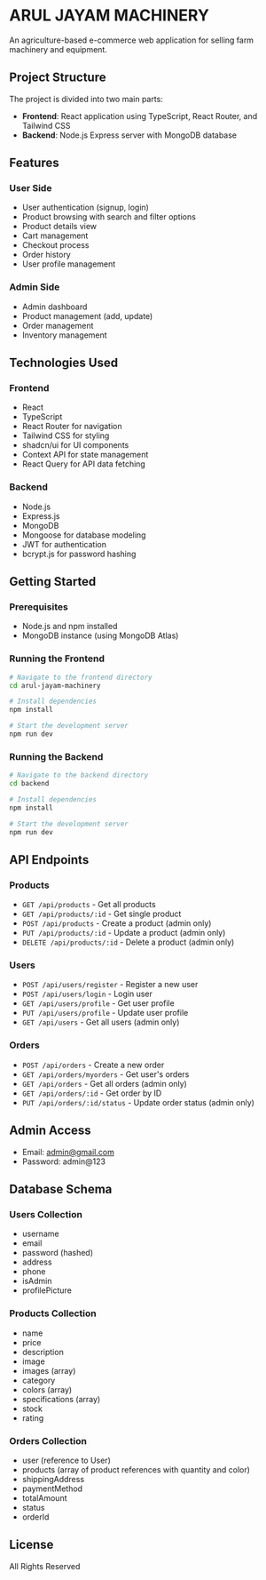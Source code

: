 
# ARUL JAYAM MACHINERY

An agriculture-based e-commerce web application for selling farm machinery and equipment.

## Project Structure

The project is divided into two main parts:

- **Frontend**: React application using TypeScript, React Router, and Tailwind CSS
- **Backend**: Node.js Express server with MongoDB database

## Features

### User Side
- User authentication (signup, login)
- Product browsing with search and filter options
- Product details view
- Cart management
- Checkout process
- Order history
- User profile management

### Admin Side
- Admin dashboard
- Product management (add, update)
- Order management
- Inventory management

## Technologies Used

### Frontend
- React
- TypeScript
- React Router for navigation
- Tailwind CSS for styling
- shadcn/ui for UI components
- Context API for state management
- React Query for API data fetching

### Backend
- Node.js
- Express.js
- MongoDB
- Mongoose for database modeling
- JWT for authentication
- bcrypt.js for password hashing

## Getting Started

### Prerequisites
- Node.js and npm installed
- MongoDB instance (using MongoDB Atlas)

### Running the Frontend

```sh
# Navigate to the frontend directory
cd arul-jayam-machinery

# Install dependencies
npm install

# Start the development server
npm run dev
```

### Running the Backend

```sh
# Navigate to the backend directory
cd backend

# Install dependencies
npm install

# Start the development server
npm run dev
```

## API Endpoints

### Products
- `GET /api/products` - Get all products
- `GET /api/products/:id` - Get single product
- `POST /api/products` - Create a product (admin only)
- `PUT /api/products/:id` - Update a product (admin only)
- `DELETE /api/products/:id` - Delete a product (admin only)

### Users
- `POST /api/users/register` - Register a new user
- `POST /api/users/login` - Login user
- `GET /api/users/profile` - Get user profile
- `PUT /api/users/profile` - Update user profile
- `GET /api/users` - Get all users (admin only)

### Orders
- `POST /api/orders` - Create a new order
- `GET /api/orders/myorders` - Get user's orders
- `GET /api/orders` - Get all orders (admin only)
- `GET /api/orders/:id` - Get order by ID
- `PUT /api/orders/:id/status` - Update order status (admin only)

## Admin Access

- Email: admin@gmail.com
- Password: admin@123

## Database Schema

### Users Collection
- username
- email
- password (hashed)
- address
- phone
- isAdmin
- profilePicture

### Products Collection
- name
- price
- description
- image
- images (array)
- category
- colors (array)
- specifications (array)
- stock
- rating

### Orders Collection
- user (reference to User)
- products (array of product references with quantity and color)
- shippingAddress
- paymentMethod
- totalAmount
- status
- orderId

## License
All Rights Reserved
